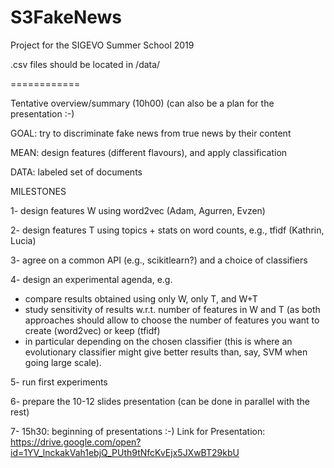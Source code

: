 # S3FakeNews
Project for the SIGEVO Summer School 2019

.csv files should be located in /data/

============

Tentative overview/summary (10h00)
(can also be a plan for the presentation :-)

GOAL: try to discriminate fake news from true news by their content

MEAN: design features (different flavours), and apply classification

DATA: labeled set of documents

MILESTONES

1- design features W using word2vec (Adam, Agurren, Evzen)

2- design features T using topics + stats on word counts, e.g., tfidf  (Kathrin, Lucia)

3- agree on a common API (e.g., scikitlearn?) and a choice of classifiers 

4- design an experimental agenda, e.g. 
   * compare results obtained using only W, only T, and W+T
   * study sensitivity of results w.r.t. number of features in W and T (as both approaches should allow to choose the number of features you want to create (word2vec) or keep (tfidf)
   * in particular depending on the chosen classifier (this is where an evolutionary classifier might give better results than, say, SVM when going large scale).
   
5- run first experiments 

6- prepare the 10-12 slides presentation (can be done in parallel with the rest) 

7- 15h30: beginning of presentations :-)
	Link for Presentation: https://drive.google.com/open?id=1YV_lnckakVah1ebjQ_PUth9tNfcKvEjx5JXwBT29kbU
